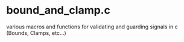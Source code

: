 # bound_and_clamp.c
various macros and functions for validating and guarding signals in c (Bounds, Clamps, etc...)
